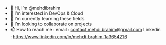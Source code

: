 - 👋 Hi, I’m @mehdibrahim
- 👀 I’m interested in DevOps & Cloud
- 🌱 I’m currently learning these fields
- 💞️ I’m looking to collaborate on projects
- 📫 How to reach me :
     email : contact.mehdi.brahim@gmail.com
     Linkedin : https://www.linkedin.com/in/mehdi-brahim-1a3654216

<!---
mehdibrahim/mehdibrahim is a ✨ special ✨ repository because its `README.md` (this file) appears on your GitHub profile.
You can click the Preview link to take a look at your changes.
--->
